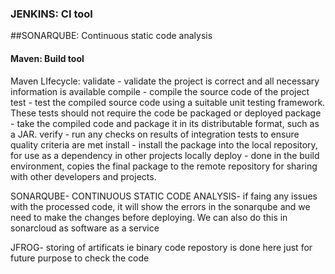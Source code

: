 ### JENKINS: CI tool
##SONARQUBE: Continuous static code analysis
#### Maven: Build tool 
Maven LIfecycle: 
  validate - validate the project is correct and all necessary information is available
  compile - compile the source code of the project
  test - test the compiled source code using a suitable unit testing framework. These tests should not require the code be packaged or deployed
  package - take the compiled code and package it in its distributable format, such as a JAR.
  verify - run any checks on results of integration tests to ensure quality criteria are met
  install - install the package into the local repository, for use as a dependency in other projects locally
  deploy - done in the build environment, copies the final package to the remote repository for sharing with other developers and projects.


SONARQUBE- CONTINUOUS STATIC CODE ANALYSIS- if faing any issues with the processed code, it will show the errors in the sonarqube and we need to make the changes before deploying. We can also do this in sonarcloud as software as a service

JFROG- storing of artificats ie binary code repostory is done here just for future purpose to check the code 
